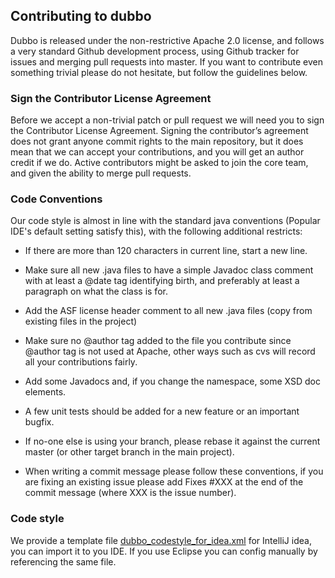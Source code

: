 
## Contributing to dubbo
Dubbo is released under the non-restrictive Apache 2.0 license, and follows a very standard Github development process, using Github tracker for issues and merging pull requests into master. If you want to contribute even something trivial please do not hesitate, but follow the guidelines below.

### Sign the Contributor License Agreement
Before we accept a non-trivial patch or pull request we will need you to sign the Contributor License Agreement. Signing the contributor’s agreement does not grant anyone commit rights to the main repository, but it does mean that we can accept your contributions, and you will get an author credit if we do. Active contributors might be asked to join the core team, and given the ability to merge pull requests.

### Code Conventions
Our code style is almost in line with the standard java conventions (Popular IDE's default setting satisfy this), with the following additional restricts:  
* If there are more than 120 characters in current line, start a new line.

* Make sure all new .java files to have a simple Javadoc class comment with at least a @date tag identifying birth, and preferably at least a paragraph on what the class is for.

* Add the ASF license header comment to all new .java files (copy from existing files in the project)

* Make sure no @author tag added to the file you contribute since @author tag is not used at Apache, other ways such as cvs will record all your contributions fairly.

* Add some Javadocs and, if you change the namespace, some XSD doc elements.

* A few unit tests should be added for a new feature or an important bugfix.

* If no-one else is using your branch, please rebase it against the current master (or other target branch in the main project).

* When writing a commit message please follow these conventions, if you are fixing an existing issue please add Fixes #XXX at the end of the commit message (where XXX is the issue number).

### Code style

We provide a template file [dubbo_codestyle_for_idea.xml](https://github.com/apache/incubator-dubbo/tree/master/codestyle/dubbo_codestyle_for_idea.xml) for IntelliJ idea, you can import it to you IDE. 
If you use Eclipse you can config manually by referencing the same file.
